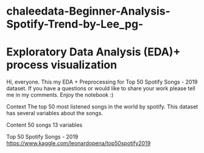 # chaleedata-Beginner-Analysis-Spotify-Trend-by-Lee_pg-
# Exploratory Data Analysis (EDA)+ process visualization 

Hi, everyone. This my EDA + Preprocessing for Top 50 Spotify Songs - 2019 dataset. If you have a questions or would like to share your work please tell me in my comments. Enjoy the notebook :)

Context
The top 50 most listened songs in the world by spotify. This dataset has several variables about the songs.

Content
50 songs
13 variables

Top 50 Spotify Songs - 2019  https://www.kaggle.com/leonardopena/top50spotify2019
